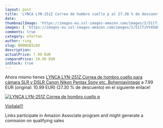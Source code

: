 ```yaml
---
layout: post
title: 'LYNCA LYN-251Z Correa de hombro cuello p al 27.30 % de descuento'
date: 
thumbnailImage: 'https://images-eu.ssl-images-amazon.com/images/I/51lTzVtm5QL._SL200_.jpg'
images: [ 'https://images-eu.ssl-images-amazon.com/images/I/51lTzVtm5QL._SL200_.jpg' ]
comments: true
category: ofertas
author: ring
slug: B00WSBIL6O
description:
actualPrice: 7.99 EUR
comparePrice: 10.99 EUR
inStock: true
---
```


Ahora mismo tienes [LYNCA LYN-251Z Correa de hombro cuello para cámara SLR y DSLR Canon Nikon Pentax Sony etc. Bohemiavintage](https://www.amazon.es/dp/B00WSBIL6O/?tag=tolees-21) a 7.99 EUR (original: 10.99 EUR) (27.30 %  de descuento) en el siguiente enlace!

[![LYNCA LYN-251Z Correa de hombro cuello p](https://images-eu.ssl-images-amazon.com/images/I/51lTzVtm5QL._SL200_.jpg)](https://www.amazon.es/dp/B00WSBIL6O/?tag=tolees-21)

[Visítala!!!](https://www.amazon.es/dp/B00WSBIL6O/?tag=tolees-21)

Links participate in Amazon Associate program and might generate a comission on qualifying sales
